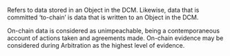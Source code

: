 Refers to data stored in an Object in the DCM. Likewise, data that is committed ‘to-chain’ is data that is written to an Object in the DCM.

On-chain data is considered as unimpeachable, being a contemporaneous account of actions taken and agreements made. On-chain evidence may be considered during Arbitration as the highest level of evidence.